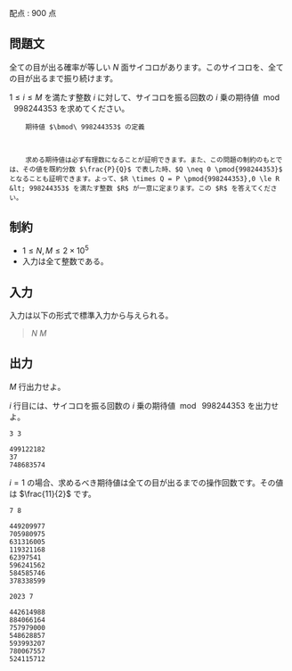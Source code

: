 配点 : $900$ 点

## 問題文

全ての目が出る確率が等しい $N$ 面サイコロがあります。このサイコロを、全ての目が出るまで振り続けます。

$1 \le i \le M$ を満たす整数 $i$ に対して、サイコロを振る回数の $i$ 乗の期待値 $\bmod\ 998244353$ を求めてください。

    
        期待値 $\bmod\ 998244353$ の定義
    
    

        求める期待値は必ず有理数になることが証明できます。また、この問題の制約のもとでは、その値を既約分数 $\frac{P}{Q}$ で表した時、$Q \neq 0 \pmod{998244353}$ となることも証明できます。よって、$R \times Q = P \pmod{998244353},0 \le R &lt; 998244353$ を満たす整数 $R$ が一意に定まります。この $R$ を答えてください。
    

## 制約

- $1 \le N,M \le 2 \times 10^5$
- 入力は全て整数である。

## 入力

入力は以下の形式で標準入力から与えられる。

> $N$ $M$

## 出力

$M$ 行出力せよ。

$i$ 行目には、サイコロを振る回数の $i$ 乗の期待値 $\bmod\ 998244353$ を出力せよ。

```input1
3 3
```

```output1
499122182
37
748683574
```

$i=1$ の場合、求めるべき期待値は全ての目が出るまでの操作回数です。その値は $\frac{11}{2}$ です。

```input2
7 8
```

```output2
449209977
705980975
631316005
119321168
62397541
596241562
584585746
378338599
```

```input3
2023 7
```

```output3
442614988
884066164
757979000
548628857
593993207
780067557
524115712
```